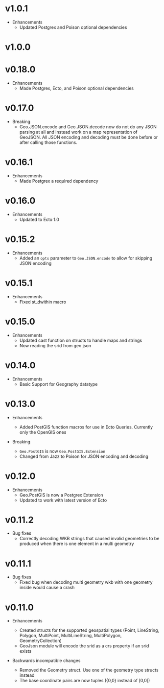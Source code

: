 # v1.0.1
* Enhancements
  * Updated Postgrex and Poison optional dependencies

# v1.0.0

# v0.18.0
* Enhancements
  * Made Postgrex, Ecto, and Poison optional dependencies

# v0.17.0
* Breaking
  * Geo.JSON.encode and Geo.JSON.decode now do not do any JSON parsing at all and
    instead work on a map representation of GeoJSON. All JSON encoding and decoding
    must be done before or after calling those functions.

# v0.16.1
* Enhancements
  * Made Postgrex a required dependency

# v0.16.0
* Enhancements
  * Updated to Ecto 1.0

# v0.15.2
* Enhancements
  * Added an `opts` parameter to `Geo.JSON.encode` to allow for skipping JSON encoding

# v0.15.1
* Enhancements
  * Fixed st_dwithin macro

# v0.15.0
* Enhancements
  * Updated cast function on structs to handle maps and strings
  * Now reading the srid from geo json

# v0.14.0
* Enhancements
  * Basic Support for Geography datatype

# v0.13.0

* Enhancements
  * Added PostGIS function macros for use in Ecto Queries. Currently only the OpenGIS ones

* Breaking
  * `Geo.PostGIS` is now `Geo.PostGIS.Extension`
  * Changed from Jazz to Poison for JSON encoding and decoding

# v0.12.0

* Enhancements
  * Geo.PostGIS is now a Postgrex Extension
  * Updated to work with latest version of Ecto

# v0.11.2

* Bug fixes
  * Correctly decoding WKB strings that caused invalid geometries to be produced when there is one element in a multi geometry

# v0.11.1

* Bug fixes
  * Fixed bug when decoding multi geometry wkb with one geometry inside would cause a crash

# v0.11.0

* Enhancements
  * Created structs for the supported geospatial types (Point, LineString, Polygon, MultiPoint, MultiLineString, MultiPolygon, GeometryCollection)
  * GeoJson module will encode the srid as a crs property if an srid exists

* Backwards incompatible changes
  * Removed the Geometry struct. Use one of the geometry type structs instead
  * The base coordinate pairs are now tuples ({0,0} instead of [0,0])

